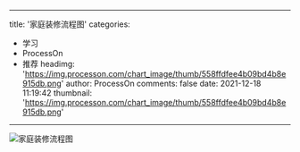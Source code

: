 
---
title: '家庭装修流程图'
categories: 
 - 学习
 - ProcessOn
 - 推荐
headimg: 'https://img.processon.com/chart_image/thumb/558ffdfee4b09bd4b8e915db.png'
author: ProcessOn
comments: false
date: 2021-12-18 11:19:42
thumbnail: 'https://img.processon.com/chart_image/thumb/558ffdfee4b09bd4b8e915db.png'
---

<div>   
<img class="thumb" alt="家庭装修流程图" src="https://img.processon.com/chart_image/thumb/558ffdfee4b09bd4b8e915db.png" referrerpolicy="no-referrer">
<p></p>  
</div>
            